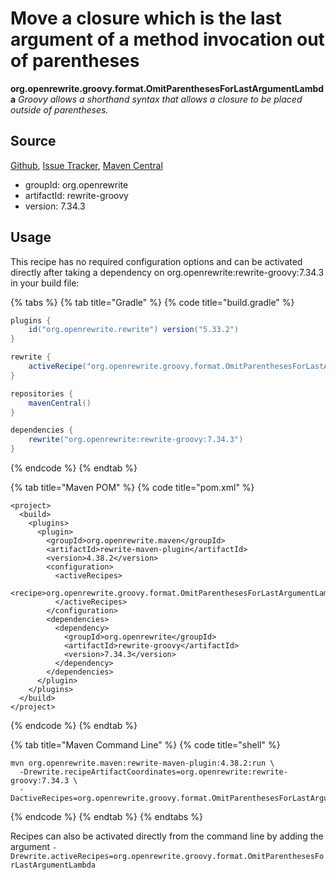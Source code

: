 # Move a closure which is the last argument of a method invocation out of parentheses

**org.openrewrite.groovy.format.OmitParenthesesForLastArgumentLambda**
_Groovy allows a shorthand syntax that allows a closure to be placed outside of parentheses._

## Source

[Github](https://github.com/openrewrite/rewrite-groovy), [Issue Tracker](https://github.com/openrewrite/rewrite-groovy/issues), [Maven Central](https://search.maven.org/artifact/org.openrewrite/rewrite-groovy/7.34.3/jar)

* groupId: org.openrewrite
* artifactId: rewrite-groovy
* version: 7.34.3


## Usage

This recipe has no required configuration options and can be activated directly after taking a dependency on org.openrewrite:rewrite-groovy:7.34.3 in your build file:

{% tabs %}
{% tab title="Gradle" %}
{% code title="build.gradle" %}
```groovy
plugins {
    id("org.openrewrite.rewrite") version("5.33.2")
}

rewrite {
    activeRecipe("org.openrewrite.groovy.format.OmitParenthesesForLastArgumentLambda")
}

repositories {
    mavenCentral()
}

dependencies {
    rewrite("org.openrewrite:rewrite-groovy:7.34.3")
}
```
{% endcode %}
{% endtab %}

{% tab title="Maven POM" %}
{% code title="pom.xml" %}
```markup
<project>
  <build>
    <plugins>
      <plugin>
        <groupId>org.openrewrite.maven</groupId>
        <artifactId>rewrite-maven-plugin</artifactId>
        <version>4.38.2</version>
        <configuration>
          <activeRecipes>
            <recipe>org.openrewrite.groovy.format.OmitParenthesesForLastArgumentLambda</recipe>
          </activeRecipes>
        </configuration>
        <dependencies>
          <dependency>
            <groupId>org.openrewrite</groupId>
            <artifactId>rewrite-groovy</artifactId>
            <version>7.34.3</version>
          </dependency>
        </dependencies>
      </plugin>
    </plugins>
  </build>
</project>
```
{% endcode %}
{% endtab %}

{% tab title="Maven Command Line" %}
{% code title="shell" %}
```shell
mvn org.openrewrite.maven:rewrite-maven-plugin:4.38.2:run \
  -Drewrite.recipeArtifactCoordinates=org.openrewrite:rewrite-groovy:7.34.3 \
  -DactiveRecipes=org.openrewrite.groovy.format.OmitParenthesesForLastArgumentLambda
```
{% endcode %}
{% endtab %}
{% endtabs %}

Recipes can also be activated directly from the command line by adding the argument `-Drewrite.activeRecipes=org.openrewrite.groovy.format.OmitParenthesesForLastArgumentLambda`
